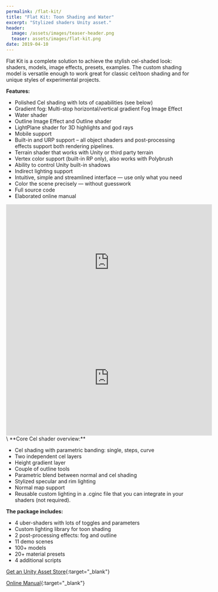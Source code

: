 ```yaml
---
permalink: /flat-kit/
title: "Flat Kit: Toon Shading and Water"
excerpt: "Stylized shaders Unity asset."
header:
  image: /assets/images/teaser-header.png
  teaser: assets/images/flat-kit.png
date: 2019-04-10
---
```


Flat Kit is a complete solution to achieve the stylish cel-shaded look: shaders, models, image effects, presets, examples.
The custom shading model is versatile enough to work great for classic cel/toon shading and for unique styles of experimental projects.

**Features:**

  * Polished Cel shading with lots of capabilities (see below)
  * Gradient fog: Multi-stop horizontal/vertical gradient Fog Image Effect
  * Water shader
  * Outline Image Effect and Outline shader
  * LightPlane shader for 3D highlights and god rays
  * Mobile support
  * Built-in and URP support – all object shaders and post-processing effects support both rendering pipelines.
  * Terrain shader that works with Unity or third party terrain
  * Vertex color support (built-in RP only), also works with Polybrush
  * Ability to control Unity built-in shadows
  * Indirect lighting support
  * Intuitive, simple and streamlined interface — use only what you need
  * Color the scene precisely — without guesswork
  * Full source code
  * Elaborated online manual

<iframe width="560" height="315" src="https://www.youtube.com/embed/Sc838YuWPhA" title="YouTube video player" frameborder="0" allow="accelerometer; autoplay; clipboard-write; encrypted-media; gyroscope; picture-in-picture" allowfullscreen></iframe>  

<iframe width="560" height="315" src="https://www.youtube.com/embed/N3H_AFKaMUM" title="YouTube video player" frameborder="0" allow="accelerometer; autoplay; clipboard-write; encrypted-media; gyroscope; picture-in-picture" allowfullscreen></iframe>
\
**Core Cel shader overview:**

  * Cel shading with parametric banding: single, steps, curve
  * Two independent cel layers
  * Height gradient layer
  * Couple of outline tools
  * Parametric blend between normal and cel shading
  * Stylized specular and rim lighting
  * Normal map support
  * Reusable custom lighting in a .cginc file that you can integrate in your shaders (not required).

**The package includes:**

  * 4 uber-shaders with lots of toggles and parameters
  * Custom lighting library for toon shading
  * 2 post-processing effects: fog and outline
  * 11 demo scenes
  * 100+ models
  * 20+ material presets
  * 4 additional scripts

[Get an Unity Asset Store](https://assetstore.unity.com/packages/vfx/shaders/flat-kit-cel-toon-shading-143368?aid=1101lHzQ){:target="_blank"}  

[Online Manual](https://flatkit.dustyroom.com/){:target="_blank"}  